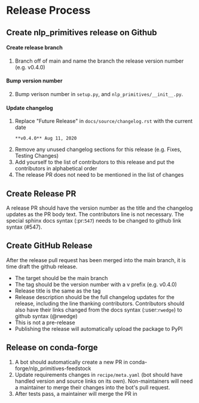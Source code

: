# Release Process

## Create nlp_primitives release on Github

#### Create release branch
1. Branch off of main and name the branch the release version number (e.g. v0.4.0)

#### Bump version number
2. Bump verison number in `setup.py`, and `nlp_primitives/__init__.py`.

#### Update changelog
1. Replace "Future Release" in `docs/source/changelog.rst` with the current date
    ```
    **v0.4.0** Aug 11, 2020
    ```
2. Remove any unused changelog sections for this release (e.g. Fixes, Testing Changes)
3. Add yourself to the list of contributors to this release and put the contributors in alphabetical order
4. The release PR does not need to be mentioned in the list of changes

## Create Release PR
A release PR should have the version number as the title and the changelog updates as the PR body text. The contributors line is not necessary. The special sphinx docs syntax (:pr:`547`) needs to be changed to github link syntax (#547).

## Create GitHub Release
After the release pull request has been merged into the main branch, it is time draft the github release.
* The target should be the main branch
* The tag should be the version number with a v prefix (e.g. v0.4.0)
* Release title is the same as the tag
* Release description should be the full changelog updates for the release, including the line thanking contributors. Contributors should also have their links changed from the docs syntax (:user:`rwedge`) to github syntax (@rwedge)
* This is not a pre-release
* Publishing the release will automatically upload the package to PyPI

## Release on conda-forge
1. A bot should automatically create a new PR in conda-forge/nlp_primitives-feedstock
2. Update requirements changes in `recipe/meta.yaml` (bot should have handled version and source links on its own). Non-maintainers will need a maintainer to merge their changes into the bot's pull request.
3. After tests pass, a maintainer will merge the PR in

